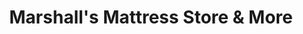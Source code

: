 ---
title: "Marshall's Mattress Store & More"
url: /lynchburg/marshalls-mattress-store-and-more/
shop: bed
---